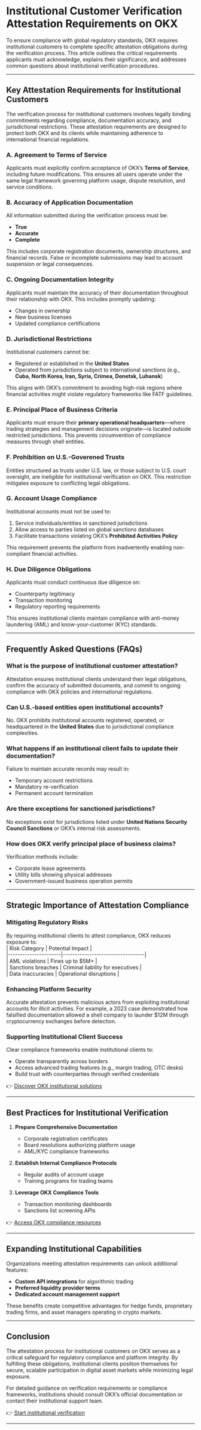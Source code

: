 # Institutional Customer Verification Attestation Requirements on OKX  

To ensure compliance with global regulatory standards, OKX requires institutional customers to complete specific attestation obligations during the verification process. This article outlines the critical requirements applicants must acknowledge, explains their significance, and addresses common questions about institutional verification procedures.  

---

## Key Attestation Requirements for Institutional Customers  

The verification process for institutional customers involves legally binding commitments regarding compliance, documentation accuracy, and jurisdictional restrictions. These attestation requirements are designed to protect both OKX and its clients while maintaining adherence to international financial regulations.  

### A. Agreement to Terms of Service  
Applicants must explicitly confirm acceptance of OKX’s **Terms of Service**, including future modifications. This ensures all users operate under the same legal framework governing platform usage, dispute resolution, and service conditions.  

### B. Accuracy of Application Documentation  
All information submitted during the verification process must be:  
- **True**  
- **Accurate**  
- **Complete**  

This includes corporate registration documents, ownership structures, and financial records. False or incomplete submissions may lead to account suspension or legal consequences.  

### C. Ongoing Documentation Integrity  
Applicants must maintain the accuracy of their documentation throughout their relationship with OKX. This includes promptly updating:  
- Changes in ownership  
- New business licenses  
- Updated compliance certifications  

### D. Jurisdictional Restrictions  
Institutional customers cannot be:  
- Registered or established in the **United States**  
- Operated from jurisdictions subject to international sanctions (e.g., **Cuba, North Korea, Iran, Syria, Crimea, Donetsk, Luhansk**)  

This aligns with OKX’s commitment to avoiding high-risk regions where financial activities might violate regulatory frameworks like FATF guidelines.  

### E. Principal Place of Business Criteria  
Applicants must ensure their **primary operational headquarters**—where trading strategies and management decisions originate—is located outside restricted jurisdictions. This prevents circumvention of compliance measures through shell entities.  

### F. Prohibition on U.S.-Goverened Trusts  
Entities structured as trusts under U.S. law, or those subject to U.S. court oversight, are ineligible for institutional verification on OKX. This restriction mitigates exposure to conflicting legal obligations.  

### G. Account Usage Compliance  
Institutional accounts must not be used to:  
1. Service individuals/entities in sanctioned jurisdictions  
2. Allow access to parties listed on global sanctions databases  
3. Facilitate transactions violating OKX’s **Prohibited Activities Policy**  

This requirement prevents the platform from inadvertently enabling non-compliant financial activities.  

### H. Due Diligence Obligations  
Applicants must conduct continuous due diligence on:  
- Counterparty legitimacy  
- Transaction monitoring  
- Regulatory reporting requirements  

This ensures institutional clients maintain compliance with anti-money laundering (AML) and know-your-customer (KYC) standards.  

---

## Frequently Asked Questions (FAQs)  

### **What is the purpose of institutional customer attestation?**  
Attestation ensures institutional clients understand their legal obligations, confirm the accuracy of submitted documents, and commit to ongoing compliance with OKX policies and international regulations.  

### **Can U.S.-based entities open institutional accounts?**  
No. OKX prohibits institutional accounts registered, operated, or headquartered in the **United States** due to jurisdictional compliance complexities.  

### **What happens if an institutional client fails to update their documentation?**  
Failure to maintain accurate records may result in:  
- Temporary account restrictions  
- Mandatory re-verification  
- Permanent account termination  

### **Are there exceptions for sanctioned jurisdictions?**  
No exceptions exist for jurisdictions listed under **United Nations Security Council Sanctions** or OKX’s internal risk assessments.  

### **How does OKX verify principal place of business claims?**  
Verification methods include:  
- Corporate lease agreements  
- Utility bills showing physical addresses  
- Government-issued business operation permits  

---

## Strategic Importance of Attestation Compliance  

### Mitigating Regulatory Risks  
By requiring institutional clients to attest compliance, OKX reduces exposure to:  
| Risk Category        | Potential Impact                |  
|----------------------|----------------------------------|  
| AML violations       | Fines up to $5M+                 |  
| Sanctions breaches   | Criminal liability for executives |  
| Data inaccuracies    | Operational disruptions          |  

### Enhancing Platform Security  
Accurate attestation prevents malicious actors from exploiting institutional accounts for illicit activities. For example, a 2023 case demonstrated how falsified documentation allowed a shell company to launder $12M through cryptocurrency exchanges before detection.  

### Supporting Institutional Client Success  
Clear compliance frameworks enable institutional clients to:  
- Operate transparently across borders  
- Access advanced trading features (e.g., margin trading, OTC desks)  
- Build trust with counterparties through verified credentials  

👉 [Discover OKX institutional solutions](https://bit.ly/okx-bonus)  

---

## Best Practices for Institutional Verification  

1. **Prepare Comprehensive Documentation**  
   - Corporate registration certificates  
   - Board resolutions authorizing platform usage  
   - AML/KYC compliance frameworks  

2. **Establish Internal Compliance Protocols**  
   - Regular audits of account usage  
   - Training programs for trading teams  

3. **Leverage OKX Compliance Tools**  
   - Transaction monitoring dashboards  
   - Sanctions list screening APIs  

👉 [Access OKX compliance resources](https://bit.ly/okx-bonus)  

---

## Expanding Institutional Capabilities  

Organizations meeting attestation requirements can unlock additional features:  
- **Custom API integrations** for algorithmic trading  
- **Preferred liquidity provider terms**  
- **Dedicated account management support**  

These benefits create competitive advantages for hedge funds, proprietary trading firms, and asset managers operating in crypto markets.  

---

## Conclusion  

The attestation process for institutional customers on OKX serves as a critical safeguard for regulatory compliance and platform integrity. By fulfilling these obligations, institutional clients position themselves for secure, scalable participation in digital asset markets while minimizing legal exposure.  

For detailed guidance on verification requirements or compliance frameworks, institutions should consult OKX’s official documentation or contact their institutional support team.  

👉 [Start institutional verification](https://bit.ly/okx-bonus)  

---  